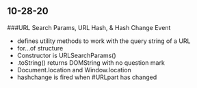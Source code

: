 ## 10-28-20

###URL Search Params, URL Hash, & Hash Change Event
- defines utility methods to work with the query string of a URL
- for...of structure
- Constructor is URLSearchParams()
- .toString() returns DOMString with no question mark
- Document.location and Window.location
- hashchange is fired when #URLpart has changed
